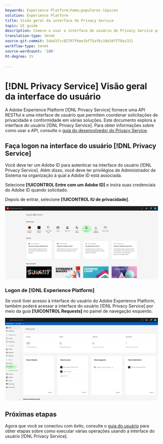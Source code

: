 ```yaml
---
keywords: Experience Platform;home;populares tópicos
solution: Experience Platform
title: Visão geral da interface do Privacy Service
topic: UI guide
description: Comece a usar a interface do usuário do Privacy Service para coordenar e monitorar solicitações de privacidade em vários aplicativos do Experience Cloud.
translation-type: tm+mt
source-git-commit: 5dad1fcc82707f6ee1bf75af6c10d34ff78ac311
workflow-type: tm+mt
source-wordcount: '180'
ht-degree: 1%

---
```



# [!DNL Privacy Service] Visão geral da interface do usuário

A Adobe Experience Platform [!DNL Privacy Service] fornece uma API RESTful e uma interface de usuário que permitem coordenar solicitações de privacidade e conformidade em várias soluções. Este documento explora a interface do usuário [!DNL Privacy Service]. Para obter informações sobre como usar a API, consulte o [guia do desenvolvedor do Privacy Service](../api/getting-started.md).

## Faça logon na interface do usuário [!DNL Privacy Service]

Você deve ter um Adobe ID para autenticar na interface do usuário [!DNL Privacy Service]. Além disso, você deve ter privilégios de Administrador de Sistema na organização à qual a Adobe ID está associada.

Selecione **[!UICONTROL Entre com um Adobe ID]** e insira suas credenciais do Adobe ID quando solicitado.

Depois de entrar, selecione **[!UICONTROL IU de privacidade]**.

![](../images/ui-overview/quick-access.png)

### Logon de [!DNL Experience Platform]

Se você tiver acesso à interface do usuário do Adobe Experience Platform, também poderá acessar a interface do usuário [!DNL Privacy Service] por meio da guia **[!UICONTROL Requests]** no painel de navegação esquerdo.

![](../images/ui-overview/platform.png)

## Próximas etapas

Agora que você se conectou com êxito, consulte o [guia do usuário](user-guide.md) para obter etapas sobre como executar várias operações usando a interface do usuário [!DNL Privacy Service].